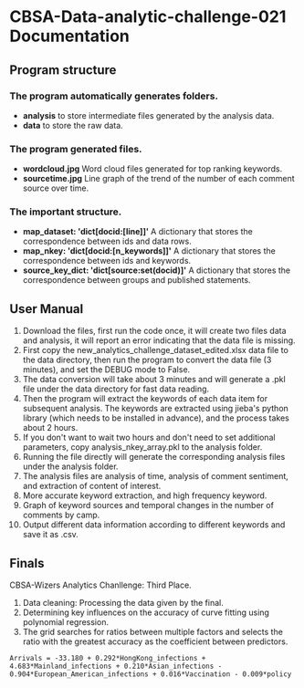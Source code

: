 # CBSA-Data-analytic-challenge-021 Documentation

## Program structure

### The program automatically generates folders.

- **analysis**  to store intermediate files generated by the analysis data.
- **data**  to store the raw data.

### The program generated files.

- **wordcloud.jpg**  Word cloud files generated for top ranking keywords.
- **sourcetime.jpg**  Line graph of the trend of the number of each comment source over time.

### The important structure.

- **map_dataset: 'dict[docid:[line]]'**  A dictionary that stores the correspondence between ids and data rows.
- **map_nkey: 'dict[docid:[n_keywords]]'**  A dictionary that stores the correspondence between ids and keywords.
- **source_key_dict: 'dict[source:set(docid)]'**  A dictionary that stores the correspondence between groups and published statements.

## User Manual

1. Download the files, first run the code once, it will create two files data and analysis, it will report an error indicating that the data file is missing.
2. First copy the new_analytics_challenge_dataset_edited.xlsx data file to the data directory, then run the program to convert the data file (3 minutes), and set the DEBUG mode to False.
3. The data conversion will take about 3 minutes and will generate a .pkl file under the data directory for fast data reading.
4. Then the program will extract the keywords of each data item for subsequent analysis. The keywords are extracted using jieba's python library (which needs to be installed in advance), and the process takes about 2 hours.
5. If you don't want to wait two hours and don't need to set additional parameters, copy analysis_nkey_array.pkl to the analysis folder.
6. Running the file directly will generate the corresponding analysis files under the analysis folder.
7. The analysis files are analysis of time, analysis of comment sentiment, and extraction of content of interest.
8. More accurate keyword extraction, and high frequency keyword.
9. Graph of keyword sources and temporal changes in the number of comments by camp.
10. Output different data information according to different keywords and save it as .csv.

## Finals

CBSA-Wizers Analytics Chanllenge: Third Place.

1. Data cleaning: Processing the data given by the final.
2. Determining key influences on the accuracy of curve fitting using polynomial regression.
3. The grid searches for ratios between multiple factors and selects the ratio with the greatest accuracy as the coefficient between predictors.

`Arrivals = -33.180 + 0.292*HongKong_infections + 4.683*Mainland_infections + 0.210*Asian_infections - 0.904*European_American_infections + 0.016*Vaccination - 0.009*policy`